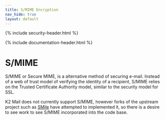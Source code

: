 ```yaml
---
title: S/MIME Encryption
nav_hide: true
layout: default
---
```


{% include security-header.html %}

{% include documentation-header.html %}

# S/MIME

S/MIME or Secure MIME, is a alternative method of securing e-mail.
Instead of a web of trust model of verifying the identity of a recipient,
S/MIME relies on the Trusted Certificate Authority model, similar to the security model for SSL.

K2 Mail does not currently support S/MIME, however forks of the upstream project
such as <a href="https://github.com/FAU-Inf2/SMile">SMile</a> have attempted to implemented it, so there is
a desire to see work to see S/MIME incorporated into the code base.
